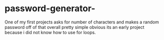 # password-generator-
One of my first projects
asks for number of characters and makes a random password off of that
overall pretty simple
obvious its an early project because i did not know how to use for loops. 
